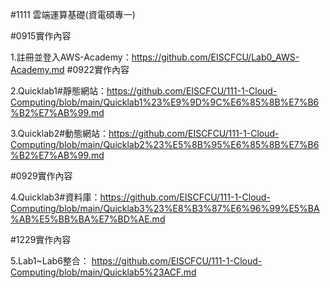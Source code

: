 #1111 雲端運算基礎(資電碩專一)

#0915實作內容

1.註冊並登入AWS-Academy：https://github.com/EISCFCU/Lab0_AWS-Academy.md
#0922實作內容

2.Quicklab1#靜態網站：https://github.com/EISCFCU/111-1-Cloud-Computing/blob/main/Quicklab1%23%E9%9D%9C%E6%85%8B%E7%B6%B2%E7%AB%99.md

3.Quicklab2#動態網站：https://github.com/EISCFCU/111-1-Cloud-Computing/blob/main/Quicklab2%23%E5%8B%95%E6%85%8B%E7%B6%B2%E7%AB%99.md

#0929實作內容

4.Quicklab3#資料庫：https://github.com/EISCFCU/111-1-Cloud-Computing/blob/main/Quicklab3%23%E8%B3%87%E6%96%99%E5%BA%AB%E5%BB%BA%E7%BD%AE.md


#1229實作內容

5.Lab1~Lab6整合：
https://github.com/EISCFCU/111-1-Cloud-Computing/blob/main/Quicklab5%23ACF.md
